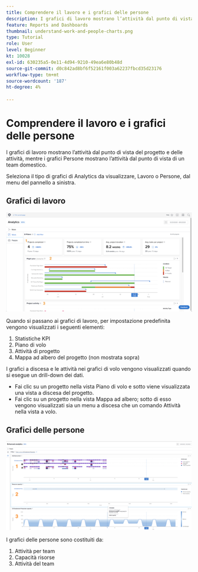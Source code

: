 ```yaml
---
title: Comprendere il lavoro e i grafici delle persone
description: I grafici di lavoro mostrano l’attività dal punto di vista del progetto e delle attività, mentre i grafici Persone mostrano l’attività dal punto di vista di un team domestico.
feature: Reports and Dashboards
thumbnail: understand-work-and-people-charts.png
type: Tutorial
role: User
level: Beginner
kt: 10028
exl-id: 630235a5-0e11-4d94-9210-49ea6e80b48d
source-git-commit: d0c842ad8bf6f52161f003a62237fbcd35d23176
workflow-type: tm+mt
source-wordcount: '187'
ht-degree: 4%

---
```


# Comprendere il lavoro e i grafici delle persone

I grafici di lavoro mostrano l’attività dal punto di vista del progetto e delle attività, mentre i grafici Persone mostrano l’attività dal punto di vista di un team domestico.

Seleziona il tipo di grafici di Analytics da visualizzare, Lavoro o Persone, dal menu del pannello a sinistra.

## Grafici di lavoro

![Un&#39;immagine che mostra il [!UICONTROL Analytics] nella [!DNL Workfront Classic]](assets/section-1-1.png)

Quando si passano ai grafici di lavoro, per impostazione predefinita vengono visualizzati i seguenti elementi:

1. Statistiche KPI
1. Piano di volo
1. Attività di progetto
1. Mappa ad albero del progetto (non mostrata sopra)

I grafici a discesa e le attività nei grafici di volo vengono visualizzati quando si esegue un drill-down dei dati.

* Fai clic su un progetto nella vista Piano di volo e sotto viene visualizzata una vista a discesa del progetto.
* Fai clic su un progetto nella vista Mappa ad albero; sotto di esso vengono visualizzati sia un menu a discesa che un comando Attività nella vista a volo.

## Grafici delle persone

![Un&#39;immagine che mostra il [!UICONTROL Analytics] nella [!DNL Workfront Classic]](assets/section-1-2.png)

I grafici delle persone sono costituiti da:

1. Attività per team
1. Capacità risorse
1. Attività del team
